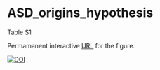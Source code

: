 # ASD_origins_hypothesis
Table S1

Permamanent interactive [URL](https://version-11-0.string-db.org/cgi/network.pl?taskId=AgUtN6DFYztt) for the figure.

[![DOI](https://zenodo.org/badge/207068681.svg)](https://zenodo.org/badge/latestdoi/207068681)
